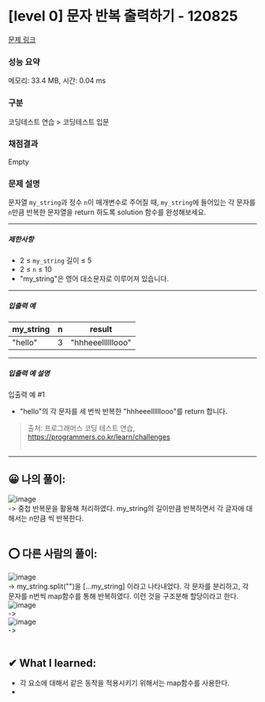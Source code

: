 # [level 0] 문자 반복 출력하기 - 120825 

[문제 링크](https://school.programmers.co.kr/learn/courses/30/lessons/120825?language=javascript) 

### 성능 요약

메모리: 33.4 MB, 시간: 0.04 ms

### 구분

코딩테스트 연습 > 코딩테스트 입문

### 채점결과

Empty

### 문제 설명

<p>문자열 <code>my_string</code>과 정수 <code>n</code>이 매개변수로 주어질 때, <code>my_string</code>에 들어있는 각 문자를 <code>n</code>만큼 반복한 문자열을 return 하도록 solution 함수를 완성해보세요.</p>

<hr>

<h5>제한사항</h5>

<ul>
<li>2 ≤ <code>my_string</code> 길이 ≤ 5</li>
<li>2 ≤ <code>n</code> ≤ 10</li>
<li>"my_string"은 영어 대소문자로 이루어져 있습니다.</li>
</ul>

<hr>

<h5>입출력 예</h5>
<table class="table">
        <thead><tr>
<th>my_string</th>
<th>n</th>
<th>result</th>
</tr>
</thead>
        <tbody><tr>
<td>"hello"</td>
<td>3</td>
<td>"hhheeellllllooo"</td>
</tr>
</tbody>
      </table>
<hr>

<h5>입출력 예 설명</h5>

<p>입출력 예 #1</p>

<ul>
<li>"hello"의 각 문자를 세 번씩 반복한 "hhheeellllllooo"를 return 합니다.</li>
</ul>


> 출처: 프로그래머스 코딩 테스트 연습, https://programmers.co.kr/learn/challenges <br><br>

<hr>

## 😀 나의 풀이: <br>
![image](https://github.com/An-jisu/Algorithm/assets/70849122/dd8fe170-2b17-4a79-be6c-d3a47d22f32b) <br>
-> 중첩 반복문을 활용해 처리하였다. my_string의 길이만큼 반복하면서 각 글자에 대해서는 n만큼 씩 반복한다. <br><br>

## ⭕ 다른 사람의 풀이: <br>
![image](https://github.com/An-jisu/Algorithm/assets/70849122/a4040920-1db8-4134-9ce1-f45aa021639d) <br>
-> my_string.split("")을 [...my_string] 이라고 나타내었다. 각 문자를 분리하고, 각 문자를 n번씩 map함수를 통해 반복하였다. 이런 것을 구조분해 할당이라고 한다.<br> 
![image](https://github.com/An-jisu/Algorithm/assets/70849122/b11af9ac-d20c-48b2-bb8c-b4762bc25386) <br>
-> <br>
![image](https://github.com/An-jisu/Algorithm/assets/70849122/5b19cc00-9da4-4501-8e5b-f8186bb322aa) <br>
-> <br><br>

## ✔ What I learned: <br>
- 각 요소에 대해서 같은 동작을 적용시키기 위해서는 map함수를 사용한다. <br>
- <br>
